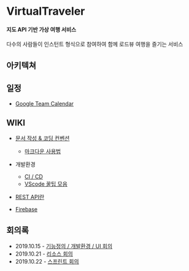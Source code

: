 # VirtualTraveler

#### 지도 API 기반 가상 여행 서비스

다수의 사람들이 인스턴트 형식으로 참여하여 함께 로드뷰 여행을 즐기는 서비스



## 아키텍쳐



## 일정

- <a href="https://calendar.google.com/calendar/embed?src=k4h8g6b7jn7vrmqlngfj93lb7s%40group.calendar.google.com&ctz=Asia%2FSeoul">Google Team Calendar</a>

## WIKI

- <a href="">문서 작성 & 코딩 컨벤션</a>
  
  - <a href="./WIKI/about_markdown.md">마크다운 사용법</a>
  
- 개발환경
  
  - <a href="./WIKI/cicd.md">CI / CD</a>
  - <a href="./WIKI/about_vscode.md">VScode 꿀팁 모음</a>
  
- <a href="./WIKI/about_rest.md">REST API란</a>

- <a href="./WIKI/about_firebase.md">Firebase</a>
  
  

## 회의록

- 2019.10.15 - <a href="./MeetingLog/20191015.md">기능정의 / 개발환경 / UI 회의</a>
- 2019.10.21 - <a href="./MeetingLog/20191021.md">리소스 회의</a>
- 2019.10.22 - <a href="./MeetingLog/20191022.md">스프린트 회의</a>